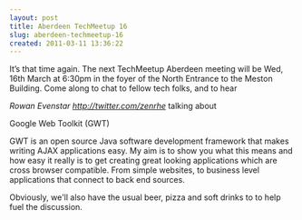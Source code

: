 ```yaml
---
layout: post
title: Aberdeen TechMeetup 16
slug: aberdeen-techmeetup-16
created: 2011-03-11 13:36:22
---
```


It’s that time again. The next TechMeetup Aberdeen meeting will be Wed, 16th March at 6:30pm in the foyer of the North Entrance to the Meston Building. Come along to chat to fellow tech folks, and to hear

<em>Rowan Evenstar http://twitter.com/zenrhe</em>
talking about

Google Web Toolkit (GWT)

GWT is an open source Java software development
framework that makes writing AJAX applications easy. My aim is to show
you what this means and how easy it really is to get creating great
looking applications which are cross browser compatible.  From simple
websites, to business level applications that connect to back end
sources.

Obviously, we'll also have the usual beer, pizza and soft drinks to to help fuel the discussion.

